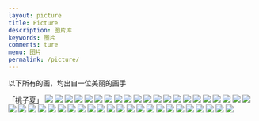 ```yaml
---
layout: picture
title: Picture
description: 图片库
keywords: 图片
comments: ture
menu: 图片
permalink: /picture/
---
```


<p>以下所有的画，均出自一位美丽的画手</p>
「桃子夏」

<img class="picture-img" src="../images/posts/meilin/default.jpg" data-src="../images/posts/meilin/1.jpg"/>
<img class="picture-img" src="../images/posts/meilin/default.jpg" data-src="../images/posts/meilin/2-1.jpg"/>
<img class="picture-img" src="../images/posts/meilin/default.jpg" data-src="../images/posts/meilin/2-2.jpg"/>
<img class="picture-img" src="../images/posts/meilin/default.jpg" data-src="../images/posts/meilin/3-1.jpg"/>
<img class="picture-img" src="../images/posts/meilin/default.jpg" data-src="../images/posts/meilin/3-2.jpg"/>
<img class="picture-img" src="../images/posts/meilin/default.jpg" data-src="../images/posts/meilin/4.jpg"/>
<img class="picture-img" src="../images/posts/meilin/default.jpg" data-src="../images/posts/meilin/5.jpg"/>
<img class="picture-img" src="../images/posts/meilin/default.jpg" data-src="../images/posts/meilin/6.jpg"/>
<img class="picture-img" src="../images/posts/meilin/default.jpg" data-src="../images/posts/meilin/7.jpg"/>
<img class="picture-img" src="../images/posts/meilin/default.jpg" data-src="../images/posts/meilin/8.jpg"/>
<img class="picture-img" src="../images/posts/meilin/default.jpg" data-src="../images/posts/meilin/9.jpg"/>
<img class="picture-img" src="../images/posts/meilin/default.jpg" data-src="../images/posts/meilin/10.jpg"/>
<img class="picture-img" src="../images/posts/meilin/default.jpg" data-src="../images/posts/meilin/11.jpg"/>
<img class="picture-img" src="../images/posts/meilin/default.jpg" data-src="../images/posts/meilin/12.jpg"/>
<img class="picture-img" src="../images/posts/meilin/default.jpg" data-src="../images/posts/meilin/13.jpg"/>
<img class="picture-img" src="../images/posts/meilin/default.jpg" data-src="../images/posts/meilin/14.jpg"/>
<img class="picture-img" src="../images/posts/meilin/default.jpg" data-src="../images/posts/meilin/15.jpg"/>
<img class="picture-img" src="../images/posts/meilin/default.jpg" data-src="../images/posts/meilin/16.jpg"/>
<img class="picture-img" src="../images/posts/meilin/default.jpg" data-src="../images/posts/meilin/17.jpg"/>
<img class="picture-img" src="../images/posts/meilin/default.jpg" data-src="../images/posts/meilin/18.jpg"/>
<img class="picture-img" src="../images/posts/meilin/default.jpg" data-src="../images/posts/meilin/19.jpg"/>
<img class="picture-img" src="../images/posts/meilin/default.jpg" data-src="../images/posts/meilin/20.jpg"/>
<img class="picture-img" src="../images/posts/meilin/default.jpg" data-src="../images/posts/meilin/21.jpg"/>
<img class="picture-img" src="../images/posts/meilin/default.jpg" data-src="../images/posts/meilin/22.jpg"/>
<img class="picture-img" src="../images/posts/meilin/default.jpg" data-src="../images/posts/meilin/23.jpg"/>
<img class="picture-img" src="../images/posts/meilin/default.jpg" data-src="../images/posts/meilin/24.jpg"/>
<img class="picture-img" src="../images/posts/meilin/default.jpg" data-src="../images/posts/meilin/25.jpg"/>
<img class="picture-img" src="../images/posts/meilin/default.jpg" data-src="../images/posts/meilin/26.jpg"/>
<img class="picture-img" src="../images/posts/meilin/default.jpg" data-src="../images/posts/meilin/27.jpg"/>
<img class="picture-img" src="../images/posts/meilin/default.jpg" data-src="../images/posts/meilin/28.jpg"/>
<img class="picture-img" src="../images/posts/meilin/default.jpg" data-src="../images/posts/meilin/29.jpg"/>
<img class="picture-img" src="../images/posts/meilin/default.jpg" data-src="../images/posts/meilin/30.jpg"/>
<img class="picture-img" src="../images/posts/meilin/default.jpg" data-src="../images/posts/meilin/31.jpg"/>
<img class="picture-img" src="../images/posts/meilin/default.jpg" data-src="../images/posts/meilin/32-1.jpg"/>
<img class="picture-img" src="../images/posts/meilin/default.jpg" data-src="../images/posts/meilin/32-2.jpg"/>
<img class="picture-img" src="../images/posts/meilin/default.jpg" data-src="../images/posts/meilin/33-1.jpg"/>
<img class="picture-img" src="../images/posts/meilin/default.jpg" data-src="../images/posts/meilin/33-2.jpg"/>
<img class="picture-img" src="../images/posts/meilin/default.jpg" data-src="../images/posts/meilin/34.jpg"/>
<img class="picture-img" src="../images/posts/meilin/default.jpg" data-src="../images/posts/meilin/35.jpg"/>
<img class="picture-img" src="../images/posts/meilin/default.jpg" data-src="../images/posts/meilin/36.jpg"/>
<img class="picture-img" src="../images/posts/meilin/default.jpg" data-src="../images/posts/meilin/37.jpg"/>
<img class="picture-img" src="../images/posts/meilin/default.jpg" data-src="../images/posts/meilin/38.jpg"/>
<img class="picture-img" src="../images/posts/meilin/default.jpg" data-src="../images/posts/meilin/39.jpg"/>
<img class="picture-img" src="../images/posts/meilin/default.jpg" data-src="../images/posts/meilin/40.jpg"/>

